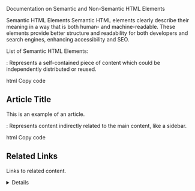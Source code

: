 Documentation on Semantic and Non-Semantic HTML Elements

Semantic HTML Elements
Semantic HTML elements clearly describe their meaning in a way that is both human- and machine-readable. These elements provide better structure and readability for both developers and search engines, enhancing accessibility and SEO.

List of Semantic HTML Elements:

<article>: Represents a self-contained piece of content which could be independently distributed or reused.

html
Copy code
<article>
    <h2>Article Title</h2>
    <p>This is an example of an article.</p>
</article>
<aside>: Represents content indirectly related to the main content, like a sidebar.

html
Copy code
<aside>
    <h2>Related Links</h2>
    <p>Links to related content.</p>
</aside>
<details>: Represents a disclosure widget from which the user can obtain additional information.

html
Copy code
<details>
    <summary>More Info</summary>
    <p>This is additional information.</p>
</details>
<figcaption>: Represents a caption or legend for a figure.

html
Copy code
<figure>
    <img src="image.jpg" alt="Description">
    <figcaption>Caption for the image.</figcaption>
</figure>
<figure>: Represents self-contained content, such as illustrations, diagrams, photos, code listings, etc.

html
Copy code
<figure>
    <img src="image.jpg" alt="Description">
    <figcaption>Caption for the image.</figcaption>
</figure>
<footer>: Represents the footer for a section or document.

html
Copy code
<footer>
    <p>&copy; 2024 My Website</p>
</footer>
<header>: Represents introductory content, typically a group of introductory or navigational aids.

html
Copy code
<header>
    <h1>Website Title</h1>
    <nav>
        <ul>
            <li><a href="#home">Home</a></li>
            <li><a href="#about">About</a></li>
            <li><a href="#contact">Contact</a></li>
        </ul>
    </nav>
</header>
<main>: Represents the dominant content of the <body>.

html
Copy code
<main>
    <article>
        <h2>Main Article</h2>
        <p>This is the main content of the page.</p>
    </article>
</main>
<mark>: Represents text highlighted for reference or notation purposes.

html
Copy code
<p>This is <mark>highlighted</mark> text.</p>
<nav>: Represents a section with navigation links.

html
Copy code
<nav>
    <ul>
        <li><a href="#home">Home</a></li>
        <li><a href="#about">About</a></li>
        <li><a href="#services">Services</a></li>
        <li><a href="#contact">Contact</a></li>
    </ul>
</nav>
<section>: Represents a generic section of a document or application.

html
Copy code
<section>
    <h2>Section Title</h2>
    <p>This is an example of a section.</p>
</section>
<summary>: Represents a summary or caption for the <details> element.

html
Copy code
<details>
    <summary>More Info</summary>
    <p>This is additional information.</p>
</details>
<time>: Represents a specific period in time.

html
Copy code
<time datetime="2024-07-27">July 27, 2024</time>
Non-Semantic HTML Elements
Non-semantic HTML elements do not describe their meaning. They are used as generic containers for content and are often used for styling purposes.

List of Non-Semantic HTML Elements:

<div>: A generic container for flow content. It has no specific meaning.

html
Copy code
<div>
    This is a div element.
</div>
<span>: A generic inline container for phrasing content. It has no specific meaning.

html
Copy code
<p>This is a <span>span element</span> inside a paragraph.</p>
Comparison with Examples
Semantic HTML Example:

html
Copy code
<!DOCTYPE html>
<html lang="en">
<head>
    <meta charset="UTF-8">
    <meta name="viewport" content="width=device-width, initial-scale=1.0">
    <title>Semantic HTML Example</title>
</head>
<body>
    <header>
        <h1>My Website</h1>
        <nav>
            <ul>
                <li><a href="#home">Home</a></li>
                <li><a href="#about">About</a></li>
                <li><a href="#contact">Contact</a></li>
            </ul>
        </nav>
    </header>
    <main>
        <article>
            <h2>Article Title</h2>
            <p>This is an example of an article.</p>
        </article>
        <section>
            <h2>Section Title</h2>
            <p>This is an example of a section.</p>
        </section>
    </main>
    <aside>
        <h2>Related Links</h2>
        <p>Links to related content.</p>
    </aside>
    <footer>
        <p>&copy; 2024 My Website</p>
    </footer>
</body>
</html>
Non-Semantic HTML Example:

html
Copy code
<!DOCTYPE html>
<html lang="en">
<head>
    <meta charset="UTF-8">
    <meta name="viewport" content="width=device-width, initial-scale=1.0">
    <title>Non-Semantic HTML Example</title>
</head>
<body>
    <div id="header">
        <h1>My Website</h1>
        <div id="nav">
            <ul>
                <li><a href="#home">Home</a></li>
                <li><a href="#about">About</a></li>
                <li><a href="#contact">Contact</a></li>
            </ul>
        </div>
    </div>
    <div id="content">
        <div class="article">
            <h2>Article Title</h2>
            <p>This is an example of an article.</p>
        </div>
        <div class="section">
            <h2>Section Title</h2>
            <p>This is an example of a section.</p>
        </div>
    </div>
    <div id="aside">
        <h2>Related Links</h2>
        <p>Links to related content.</p>
    </div>
    <div id="footer">
        <p>&copy; 2024 My Website</p>
    </div>
</body>
</html>
Conclusion
Using semantic HTML elements improves the accessibility, readability, and SEO of a webpage. While non-semantic elements are still useful for styling and layout purposes, semantic elements should be preferred for structuring content as they provide more meaningful information to browsers, search engines, and assistive technologies.